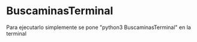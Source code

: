 # BuscaminasTerminal
Para ejecutarlo simplemente se pone "python3 BuscaminasTerminal" en la terminal
